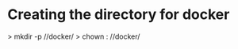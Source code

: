 # Creating the directory for docker

<diskstation name>> mkdir -p /<volume>/docker/
<diskstation name>> chown <user>:<password> /<volume>/docker/
